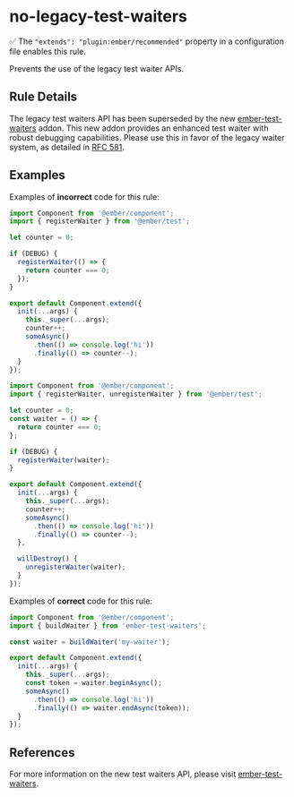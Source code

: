 # no-legacy-test-waiters

✅ The `"extends": "plugin:ember/recommended"` property in a configuration file enables this rule.

Prevents the use of the legacy test waiter APIs.

## Rule Details

The legacy test waiters API has been superseded by the new [ember-test-waiters](https://github.com/emberjs/ember-test-waiters) addon.
This new addon provides an enhanced test waiter with robust debugging capabilities. Please use this in favor of the legacy waiter system, as detailed in [RFC 581](https://github.com/emberjs/rfcs/blob/master/text/0581-new-test-waiters.md).

## Examples

Examples of **incorrect** code for this rule:

```js
import Component from '@ember/component';
import { registerWaiter } from '@ember/test';

let counter = 0;

if (DEBUG) {
  registerWaiter(() => {
    return counter === 0;
  });
}

export default Component.extend({
  init(...args) {
    this._super(...args);
    counter++;
    someAsync()
      .then(() => console.log('hi'))
      .finally(() => counter--);
  }
});
```

```js
import Component from '@ember/component';
import { registerWaiter, unregisterWaiter } from '@ember/test';

let counter = 0;
const waiter = () => {
  return counter === 0;
};

if (DEBUG) {
  registerWaiter(waiter);
}

export default Component.extend({
  init(...args) {
    this._super(...args);
    counter++;
    someAsync()
      .then(() => console.log('hi'))
      .finally(() => counter--);
  },

  willDestroy() {
    unregisterWaiter(waiter);
  }
});
```

Examples of **correct** code for this rule:

```js
import Component from '@ember/component';
import { buildWaiter } from 'ember-test-waiters';

const waiter = buildWaiter('my-waiter');

export default Component.extend({
  init(...args) {
    this._super(...args);
    const token = waiter.beginAsync();
    someAsync()
      .then(() => console.log('hi'))
      .finally(() => waiter.endAsync(token));
  }
});
```

## References

For more information on the new test waiters API, please visit [ember-test-waiters](https://github.com/emberjs/ember-test-waiters).
